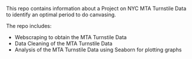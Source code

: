 This repo contains information about a Project on NYC MTA Turnstile Data to identify an optimal period to do canvasing.

The repo includes:  
* Webscraping to obtain the MTA Turnstile Data  
* Data Cleaning of the MTA Turnstile Data
* Analysis of the MTA Turnstile Data using Seaborn for plotting graphs 
